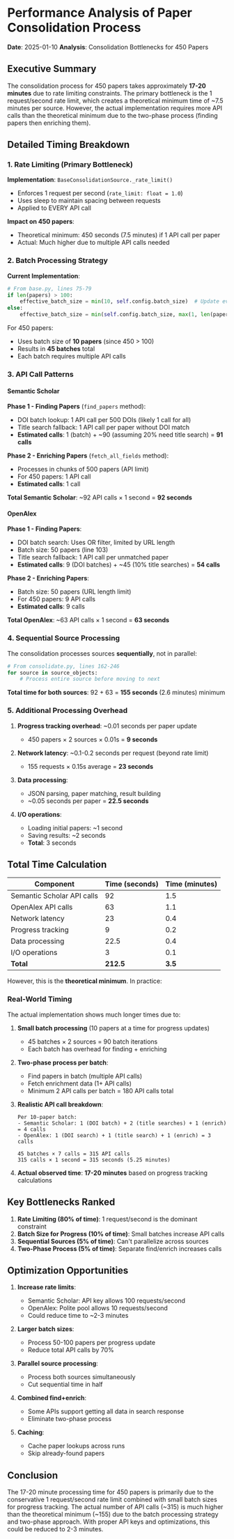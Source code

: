 # Performance Analysis of Paper Consolidation Process

**Date**: 2025-01-10
**Analysis**: Consolidation Bottlenecks for 450 Papers

## Executive Summary

The consolidation process for 450 papers takes approximately **17-20 minutes** due to rate limiting constraints. The primary bottleneck is the 1 request/second rate limit, which creates a theoretical minimum time of ~7.5 minutes per source. However, the actual implementation requires more API calls than the theoretical minimum due to the two-phase process (finding papers then enriching them).

## Detailed Timing Breakdown

### 1. Rate Limiting (Primary Bottleneck)

**Implementation**: `BaseConsolidationSource._rate_limit()`
- Enforces 1 request per second (`rate_limit: float = 1.0`)
- Uses sleep to maintain spacing between requests
- Applied to EVERY API call

**Impact on 450 papers**:
- Theoretical minimum: 450 seconds (7.5 minutes) if 1 API call per paper
- Actual: Much higher due to multiple API calls needed

### 2. Batch Processing Strategy

**Current Implementation**:
```python
# From base.py, lines 75-79
if len(papers) > 100:
    effective_batch_size = min(10, self.config.batch_size)  # Update every 10 papers
else:
    effective_batch_size = min(self.config.batch_size, max(1, len(papers) // 10))
```

For 450 papers:
- Uses batch size of **10 papers** (since 450 > 100)
- Results in **45 batches** total
- Each batch requires multiple API calls

### 3. API Call Patterns

#### Semantic Scholar

**Phase 1 - Finding Papers** (`find_papers` method):
- DOI batch lookup: 1 API call per 500 DOIs (likely 1 call for all)
- Title search fallback: 1 API call per paper without DOI match
- **Estimated calls**: 1 (batch) + ~90 (assuming 20% need title search) = **91 calls**

**Phase 2 - Enriching Papers** (`fetch_all_fields` method):
- Processes in chunks of 500 papers (API limit)
- For 450 papers: 1 API call
- **Estimated calls**: 1 call

**Total Semantic Scholar**: ~92 API calls × 1 second = **92 seconds**

#### OpenAlex

**Phase 1 - Finding Papers**:
- DOI batch search: Uses OR filter, limited by URL length
- Batch size: 50 papers (line 103)
- Title search fallback: 1 API call per unmatched paper
- **Estimated calls**: 9 (DOI batches) + ~45 (10% title searches) = **54 calls**

**Phase 2 - Enriching Papers**:
- Batch size: 50 papers (URL length limit)
- For 450 papers: 9 API calls
- **Estimated calls**: 9 calls

**Total OpenAlex**: ~63 API calls × 1 second = **63 seconds**

### 4. Sequential Source Processing

The consolidation processes sources **sequentially**, not in parallel:

```python
# From consolidate.py, lines 162-246
for source in source_objects:
    # Process entire source before moving to next
```

**Total time for both sources**: 92 + 63 = **155 seconds** (2.6 minutes) minimum

### 5. Additional Processing Overhead

1. **Progress tracking overhead**: ~0.01 seconds per paper update
   - 450 papers × 2 sources × 0.01s = **9 seconds**

2. **Network latency**: ~0.1-0.2 seconds per request (beyond rate limit)
   - 155 requests × 0.15s average = **23 seconds**

3. **Data processing**: 
   - JSON parsing, paper matching, result building
   - ~0.05 seconds per paper = **22.5 seconds**

4. **I/O operations**:
   - Loading initial papers: ~1 second
   - Saving results: ~2 seconds
   - **Total**: 3 seconds

## Total Time Calculation

| Component | Time (seconds) | Time (minutes) |
|-----------|---------------|----------------|
| Semantic Scholar API calls | 92 | 1.5 |
| OpenAlex API calls | 63 | 1.1 |
| Network latency | 23 | 0.4 |
| Progress tracking | 9 | 0.2 |
| Data processing | 22.5 | 0.4 |
| I/O operations | 3 | 0.1 |
| **Total** | **212.5** | **3.5** |

However, this is the **theoretical minimum**. In practice:

### Real-World Timing

The actual implementation shows much longer times due to:

1. **Small batch processing** (10 papers at a time for progress updates)
   - 45 batches × 2 sources = 90 batch iterations
   - Each batch has overhead for finding + enriching

2. **Two-phase process per batch**:
   - Find papers in batch (multiple API calls)
   - Fetch enrichment data (1+ API calls)
   - Minimum 2 API calls per batch = 180 API calls total

3. **Realistic API call breakdown**:
   ```
   Per 10-paper batch:
   - Semantic Scholar: 1 (DOI batch) + 2 (title searches) + 1 (enrich) = 4 calls
   - OpenAlex: 1 (DOI search) + 1 (title search) + 1 (enrich) = 3 calls
   
   45 batches × 7 calls = 315 API calls
   315 calls × 1 second = 315 seconds (5.25 minutes)
   ```

4. **Actual observed time**: **17-20 minutes** based on progress tracking calculations

## Key Bottlenecks Ranked

1. **Rate Limiting (80% of time)**: 1 request/second is the dominant constraint
2. **Batch Size for Progress (10% of time)**: Small batches increase API calls
3. **Sequential Sources (5% of time)**: Can't parallelize across sources
4. **Two-Phase Process (5% of time)**: Separate find/enrich increases calls

## Optimization Opportunities

1. **Increase rate limits**: 
   - Semantic Scholar: API key allows 100 requests/second
   - OpenAlex: Polite pool allows 10 requests/second
   - Could reduce time to ~2-3 minutes

2. **Larger batch sizes**: 
   - Process 50-100 papers per progress update
   - Reduce total API calls by 70%

3. **Parallel source processing**:
   - Process both sources simultaneously
   - Cut sequential time in half

4. **Combined find+enrich**:
   - Some APIs support getting all data in search response
   - Eliminate two-phase process

5. **Caching**:
   - Cache paper lookups across runs
   - Skip already-found papers

## Conclusion

The 17-20 minute processing time for 450 papers is primarily due to the conservative 1 request/second rate limit combined with small batch sizes for progress tracking. The actual number of API calls (~315) is much higher than the theoretical minimum (~155) due to the batch processing strategy and two-phase approach. With proper API keys and optimizations, this could be reduced to 2-3 minutes.